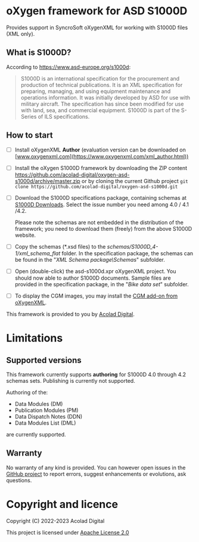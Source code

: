# oXygen framework for ASD S1000D

Provides support in SyncroSoft oXygenXML for working with S1000D files (XML only).

## What is S1000D?

According to https://www.asd-europe.org/s1000d:

> S1000D is an international specification for the procurement and production of technical publications. It is an XML specification for preparing, managing, and using equipment maintenance and operations information. It was initially developed by ASD for use with military aircraft. The specification has since been modified for use with land, sea, and commercial equipment. S1000D is part of the S-Series of ILS specifications.


## How to start

- [ ] Install oXygenXML **Author** (evaluation version can be downloaded on [www.oxygenxml.com](https://www.oxygenxml.com/xml_author.html))
- [ ] Install the oXygen S1000D framework by downloading the ZIP content https://github.com/acolad-digital/oxygen-asd-s1000d/archive/master.zip or by cloning the current Github project `git clone https://github.com/acolad-digital/oxygen-asd-s1000d.git` 
- [ ] Download the S1000D specifications package, containing schemas at [S1000D Downloads](http://s1000d.org/Downloads/Pages/S1000DDownloads.aspx). Select the issue number you need among 4.0 / 4.1 /4.2.

  Please note the schemas are not embedded in the distribution of the framework; you need to download them (freely) from the above S1000D website. 
- [ ] Copy the schemas (*.xsd files) to the _schemas/S1000D\_4-1/xml\_schema\_flat_ folder. In the specification package, the schemas can be found in the "_XML Schema package\Schemas_" subfolder.  
- [ ] Open (double-click) the asd-s1000d.xpr oXygenXML project. You should now able to author S1000D documents. Sample files are provided in the specification package, in the "_Bike data set_" subfolder.
- [ ] To display the CGM images, you may install the [CGM add-on from oXygenXML](https://www.oxygenxml.com/doc/versions/20.1/ug-editor/topics/cgm-addon.html).

This framework is provided to you by [Acolad Digital](https://www.acolad.com/en/digital.html).


# Limitations

## Supported versions 

This framework currently supports **authoring** for S1000D 4.0 through 4.2 schemas sets. Publishing is currently not supported.

Authoring of the:

* Data Modules (DM)
* Publication Modules (PM)
* Data Dispatch Notes (DDN)
* Data Modules List (DML)

are currently supported. 

## Warranty

No warranty of any kind is provided. You can however open issues in the [GitHub project]() to report errors, suggest enhancements or evolutions, ask questions.

# Copyright and licence

Copyright (C) 2022-2023 Acolad Digital

This project is licensed under [Apache License 2.0](LICENSE.txt)

